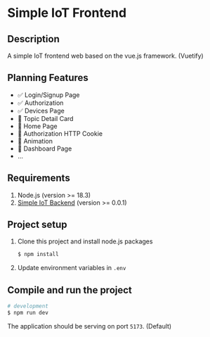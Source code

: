 # Simple IoT Frontend

## Description

A simple IoT frontend web based on the vue.js framework. (Vuetify)

## Planning Features

- :white_check_mark: Login/Signup Page
- :white_check_mark: Authorization
- :white_check_mark: Devices Page
- :black_square_button: Topic Detail Card
- :black_square_button: Home Page
- :black_square_button: Authorization HTTP Cookie
- :black_square_button: Animation
- :black_square_button: Dashboard Page
- ...

## Requirements

1. Node.js (version >= 18.3)
2. [Simple IoT Backend](https://github.com/Supawite-Peter/simple-iot-backend) (version >= 0.0.1)

## Project setup

1. Clone this project and install node.js packages

    ```bash
    $ npm install
    ```

2. Update environment variables in `.env`

## Compile and run the project

```bash
# development
$ npm run dev
```

The application should be serving on port `5173`. (Default)